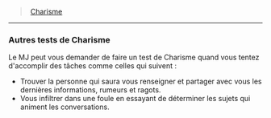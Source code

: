 ﻿---
!GenericItem
Id: abilities_charisma_hd.md#autres-tests-de-charisme
ParentLink: abilities_charisma_hd.md#charisme
Name: Autres tests de Charisme
ParentName: Charisme
NameLevel: 3
Attributes:
  Name: Autres tests de Charisme
  Markdown: >+
    ### <!--Name-->Autres tests de Charisme<!--/Name-->


    Le MJ peut vous demander de faire un test de Charisme quand vous tentez d'accomplir des tâches comme celles qui suivent :


    * Trouver la personne qui saura vous renseigner et partager avec vous les dernières informations, rumeurs et ragots.

    * Vous infiltrer dans une foule en essayant de déterminer les sujets qui animent les conversations.

AttributesDictionary: >+
  Name: Autres tests de Charisme

  Markdown: >+

    ### <!--Name-->Autres tests de Charisme<!--/Name-->





    Le MJ peut vous demander de faire un test de Charisme quand vous tentez d'accomplir des tâches comme celles qui suivent :





    * Trouver la personne qui saura vous renseigner et partager avec vous les dernières informations, rumeurs et ragots.



    * Vous infiltrer dans une foule en essayant de déterminer les sujets qui animent les conversations.



---
> [Charisme](hd_abilities_charisma.md)

---

### Autres tests de Charisme

Le MJ peut vous demander de faire un test de Charisme quand vous tentez d'accomplir des tâches comme celles qui suivent :

* Trouver la personne qui saura vous renseigner et partager avec vous les dernières informations, rumeurs et ragots.
* Vous infiltrer dans une foule en essayant de déterminer les sujets qui animent les conversations.

